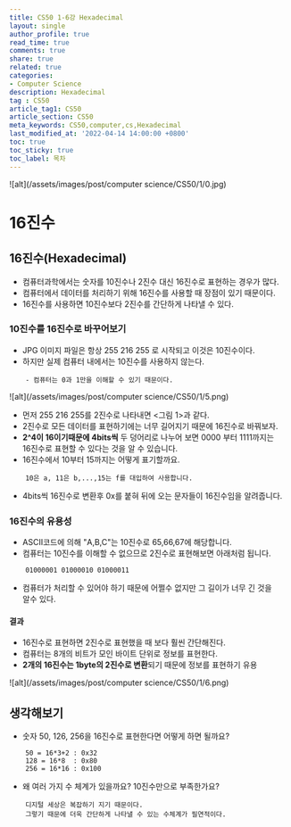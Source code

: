 ```yaml
---
title: CS50 1-6강 Hexadecimal
layout: single
author_profile: true
read_time: true
comments: true
share: true
related: true
categories:
- Computer Science
description: Hexadecimal
tag : CS50
article_tag1: CS50
article_section: CS50
meta_keywords: CS50,computer,cs,Hexadecimal
last_modified_at: '2022-04-14 14:00:00 +0800'
toc: true
toc_sticky: true
toc_label: 목차
---
```


![alt](/assets/images/post/computer science/CS50/1/0.jpg)


16진수
========

## 16진수(Hexadecimal)

* 컴퓨터과학에서는 숫자를 10진수나 2진수 대신 16진수로 표현하는 경우가 많다.
* 컴퓨터에서 데이터를 처리하기 위해 16진수를 사용할 때 장점이 있기 때문이다.
* 16진수를 사용하면 10진수보다 2진수를 간단하게 나타낼 수 있다.

### 10진수를 16진수로 바꾸어보기

* JPG 이미지 파일은 항상 255 216 255 로 시작되고 이것은 10진수이다.
* 하지만 실제 컴퓨터 내에서는 10진수를 사용하지 않는다.

```
    - 컴퓨터는 0과 1만을 이해할 수 있기 때문이다.
```

![alt](/assets/images/post/computer science/CS50/1/5.png)

* 먼저 255 216 255를 2진수로 나타내면 <그림 1>과 같다.
* 2진수로 모든 데이터를 표현하기에는 너무 길어지기 때문에 16진수로 바꿔보자.
* **2^4이 16이기때문에 4bits씩** 두 덩어리로 나누어 보면 0000 부터 1111까지는  
  16진수로 표현할 수 있다는 것을 알 수 있습니다.
* 16진수에서 10부터 15까지는 어떻게 표기할까요.

```
    10은 a, 11은 b,...,15는 f를 대입하여 사용합니다.
```
* 4bits씩 16진수로 변환후 0x를 붙혀 뒤에 오는 문자들이 16진수임을 알려줍니다.

### 16진수의 유용성

* ASCII코드에 의해 "A,B,C"는 10진수로 65,66,67에 해당합니다.
* 컴퓨터는 10진수를 이해할 수 없으므로 2진수로 표현해보면 아래처럼 됩니다.

```
    01000001 01000010 01000011
```

* 컴퓨터가 처리할 수 있어야 하기 때문에 어쩔수 없지만 그 길이가 너무 긴 것을  
  알수 있다.

#### 결과

* 16진수로 표현하면 2진수로 표현했을 때 보다 훨씬 간단해진다.
* 컴퓨터는 8개의 비트가 모인 바이트 단위로 정보를 표현한다. 
* **2개의 16진수는 1byte의 2진수로 변환**되기 때문에 정보를 표현하기 유용

![alt](/assets/images/post/computer science/CS50/1/6.png)

## 생각해보기 

* 숫자 50, 126, 256을 16진수로 표현한다면 어떻게 하면 될까요?

```
    50 = 16*3+2 : 0x32
    128 = 16*8  : 0x80
    256 = 16*16 : 0x100
```

* 왜 여러 가지 수 체계가 있을까요? 10진수만으로 부족한가요?

```
    디지털 세상은 복잡하기 지기 때문이다.
    그렇기 때문에 더욱 간단하게 나타낼 수 있는 수체계가 필연적이다.
```
